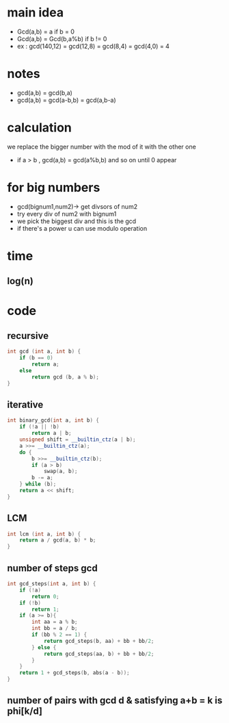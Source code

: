 # main idea

- Gcd(a,b) = a  if b = 0
- Gcd(a,b) = Gcd(b,a%b)  if b != 0
- ex : gcd(140,12) = gcd(12,8) = gcd(8,4) = gcd(4,0) = 4

# notes

- gcd(a,b) = gcd(b,a)
- gcd(a,b) = gcd(a-b,b) = gcd(a,b-a)

# calculation 
we replace the bigger number with the mod of it with the other one 
- if a > b , gcd(a,b) = gcd(a%b,b) and so on until 0 appear

# for big numbers
- gcd(bignum1,num2)-> get divsors of num2
- try every div of num2 with bignum1
- we pick the biggest div and this is the gcd
- if there's a power u can use modulo operation
# time
## log(n)
# code
## recursive 
```cpp
int gcd (int a, int b) {
    if (b == 0)
        return a;
    else
        return gcd (b, a % b);
}

```
## iterative 
```cpp
int binary_gcd(int a, int b) {
    if (!a || !b)
        return a | b;
    unsigned shift = __builtin_ctz(a | b);
    a >>= __builtin_ctz(a);
    do {
        b >>= __builtin_ctz(b);
        if (a > b)
            swap(a, b);
        b -= a;
    } while (b);
    return a << shift;
}
```
## LCM
```cpp
int lcm (int a, int b) {
    return a / gcd(a, b) * b;
}
```

## number of steps gcd
```cpp
int gcd_steps(int a, int b) {
    if (!a)
        return 0;
    if (!b)
        return 1;
    if (a >= b){
        int aa = a % b;
        int bb = a / b;
        if (bb % 2 == 1) {
            return gcd_steps(b, aa) + bb + bb/2;
        } else {
            return gcd_steps(aa, b) + bb + bb/2;
        }
    }
    return 1 + gcd_steps(b, abs(a - b));
}
```
## number of pairs with gcd d & satisfying a+b = k is phi[k/d]
